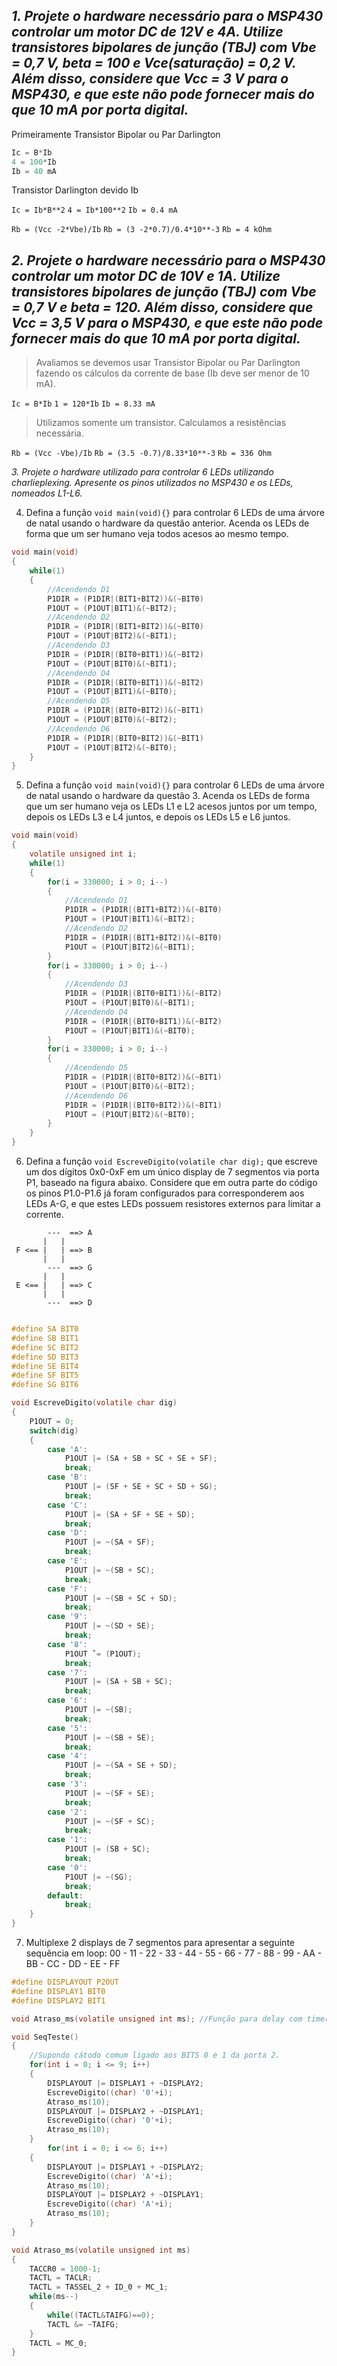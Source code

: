 ## *1. Projete o hardware necessário para o MSP430 controlar um motor DC de 12V e 4A. Utilize transistores bipolares de junção (TBJ) com Vbe = 0,7 V, beta = 100 e Vce(saturação) = 0,2 V. Além disso, considere que Vcc = 3 V para o MSP430, e que este não pode fornecer mais do que 10 mA por porta digital.*

Primeiramente Transistor Bipolar ou Par Darlington 

```C
Ic = B*Ib
4 = 100*Ib
Ib = 40 mA
```

Transistor Darlington devido Ib

`Ic = Ib*B**2`
`4 = Ib*100**2`
`Ib = 0.4 mA`

`Rb = (Vcc -2*Vbe)/Ib`
`Rb = (3 -2*0.7)/0.4*10**-3`
`Rb = 4 kOhm`

## *2. Projete o hardware necessário para o MSP430 controlar um motor DC de 10V e 1A. Utilize transistores bipolares de junção (TBJ) com Vbe = 0,7 V e beta = 120. Além disso, considere que Vcc = 3,5 V para o MSP430, e que este não pode fornecer mais do que 10 mA por porta digital.*

> Avaliamos se devemos usar Transistor Bipolar ou Par Darlington fazendo os cálculos da corrente de base (Ib deve ser menor de 10 mA).

`Ic = B*Ib`
`1 = 120*Ib`
`Ib = 8.33 mA`

> Utilizamos somente um transistor. Calculamos a resistências necessária.

`Rb = (Vcc -Vbe)/Ib`
`Rb = (3.5 -0.7)/8.33*10**-3`
`Rb = 336 Ohm`

*3. Projete o hardware utilizado para controlar 6 LEDs utilizando charlieplexing. Apresente os pinos utilizados no MSP430 e os LEDs, nomeados L1-L6.*


4. Defina a função `void main(void){}` para controlar 6 LEDs de uma árvore de natal usando o hardware da questão anterior. Acenda os LEDs de forma que um ser humano veja todos acesos ao mesmo tempo.

```C
void main(void)
{
    while(1)
    {
		//Acendendo D1
		P1DIR = (P1DIR|(BIT1+BIT2))&(~BIT0)
		P1OUT = (P1OUT|BIT1)&(~BIT2);
        //Acendendo D2
		P1DIR = (P1DIR|(BIT1+BIT2))&(~BIT0)
		P1OUT = (P1OUT|BIT2)&(~BIT1);
        //Acendendo D3
		P1DIR = (P1DIR|(BIT0+BIT1))&(~BIT2)
		P1OUT = (P1OUT|BIT0)&(~BIT1);
        //Acendendo D4
		P1DIR = (P1DIR|(BIT0+BIT1))&(~BIT2)
		P1OUT = (P1OUT|BIT1)&(~BIT0);
        //Acendendo D5
		P1DIR = (P1DIR|(BIT0+BIT2))&(~BIT1)
		P1OUT = (P1OUT|BIT0)&(~BIT2);
        //Acendendo D6
		P1DIR = (P1DIR|(BIT0+BIT2))&(~BIT1)
		P1OUT = (P1OUT|BIT2)&(~BIT0);
	}
}
```

5. Defina a função `void main(void){}` para controlar 6 LEDs de uma árvore de natal usando o hardware da questão 3. Acenda os LEDs de forma que um ser humano veja os LEDs L1 e L2 acesos juntos por um tempo, depois os LEDs L3 e L4 juntos, e depois os LEDs L5 e L6 juntos.

```C
void main(void)
{
    volatile unsigned int i;
    while(1)
    {
		for(i = 330000; i > 0; i--)
		{
            //Acendendo D1
            P1DIR = (P1DIR|(BIT1+BIT2))&(~BIT0)
            P1OUT = (P1OUT|BIT1)&(~BIT2);
            //Acendendo D2
            P1DIR = (P1DIR|(BIT1+BIT2))&(~BIT0)
            P1OUT = (P1OUT|BIT2)&(~BIT1);
        }
        for(i = 330000; i > 0; i--)
		{
            //Acendendo D3
            P1DIR = (P1DIR|(BIT0+BIT1))&(~BIT2)
            P1OUT = (P1OUT|BIT0)&(~BIT1);
            //Acendendo D4
            P1DIR = (P1DIR|(BIT0+BIT1))&(~BIT2)
            P1OUT = (P1OUT|BIT1)&(~BIT0);
        }
        for(i = 330000; i > 0; i--)
		{
            //Acendendo D5
            P1DIR = (P1DIR|(BIT0+BIT2))&(~BIT1)
            P1OUT = (P1OUT|BIT0)&(~BIT2);
            //Acendendo D6
            P1DIR = (P1DIR|(BIT0+BIT2))&(~BIT1)
            P1OUT = (P1OUT|BIT2)&(~BIT0);
		}
	}
}
```

6. Defina a função `void EscreveDigito(volatile char dig);` que escreve um dos dígitos 0x0-0xF em um único display de 7 segmentos via porta P1, baseado na figura abaixo. Considere que em outra parte do código os pinos P1.0-P1.6 já foram configurados para corresponderem aos LEDs A-G, e que estes LEDs possuem resistores externos para limitar a corrente.

```
        ---  ==> A
       |   |
 F <== |   | ==> B
       |   |
        ---  ==> G
       |   |
 E <== |   | ==> C
       |   |
        ---  ==> D
```

```C

#define SA BIT0
#define SB BIT1
#define SC BIT2
#define SD BIT3
#define SE BIT4
#define SF BIT5
#define SG BIT6

void EscreveDigito(volatile char dig)
{
	P1OUT = 0;
	switch(dig)
	{
		case 'A':
			P1OUT |= (SA + SB + SC + SE + SF);
			break;
		case 'B':
			P1OUT |= (SF + SE + SC + SD + SG);
			break;
		case 'C':
			P1OUT |= (SA + SF + SE + SD);
			break;
		case 'D':
			P1OUT |= ~(SA + SF);
			break;
		case 'E':
			P1OUT |= ~(SB + SC);
			break;
		case 'F':
			P1OUT |= ~(SB + SC + SD);
			break;
		case '9':
			P1OUT |= ~(SD + SE);
			break;
		case '8':
			P1OUT ˆ= (P1OUT);
			break;
		case '7':
			P1OUT |= (SA + SB + SC);
			break;
		case '6':
			P1OUT |= ~(SB);
			break;
		case '5':
			P1OUT |= ~(SB + SE);
			break;
		case '4':
			P1OUT |= ~(SA + SE + SD);
			break;
		case '3':
			P1OUT |= ~(SF + SE);
			break;
		case '2':
			P1OUT |= ~(SF + SC);
			break;
		case '1':
			P1OUT |= (SB + SC);
			break;
		case '0':
			P1OUT |= ~(SG);
			break;	
		default:
			break;
	}
}
```

7. Multiplexe 2 displays de 7 segmentos para apresentar a seguinte sequência em loop:
	00 - 11 - 22 - 33 - 44 - 55 - 66 - 77 - 88 - 99 - AA - BB - CC - DD - EE - FF

```C
#define DISPLAYOUT P2OUT
#define DISPLAY1 BIT0
#define DISPLAY2 BIT1

void Atraso_ms(volatile unsigned int ms); //Função para delay com timer.

void SeqTeste()
{
	//Supondo cátodo comum ligado aos BITS 0 e 1 da porta 2.
	for(int i = 0; i <= 9; i++)
	{
		DISPLAYOUT |= DISPLAY1 + ~DISPLAY2;
		EscreveDigito((char) '0'+i);
		Atraso_ms(10);
		DISPLAYOUT |= DISPLAY2 + ~DISPLAY1;
		EscreveDigito((char) '0'+i);
		Atraso_ms(10);
	}
		for(int i = 0; i <= 6; i++)
	{
		DISPLAYOUT |= DISPLAY1 + ~DISPLAY2;
		EscreveDigito((char) 'A'+i);
		Atraso_ms(10);
		DISPLAYOUT |= DISPLAY2 + ~DISPLAY1;
		EscreveDigito((char) 'A'+i);
		Atraso_ms(10);
	}
}

void Atraso_ms(volatile unsigned int ms)
{
	TACCR0 = 1000-1;
	TACTL = TACLR;
	TACTL = TASSEL_2 + ID_0 + MC_1;
	while(ms--)
	{
		while((TACTL&TAIFG)==0);
		TACTL &= ~TAIFG;
	}
	TACTL = MC_0;
}
```
